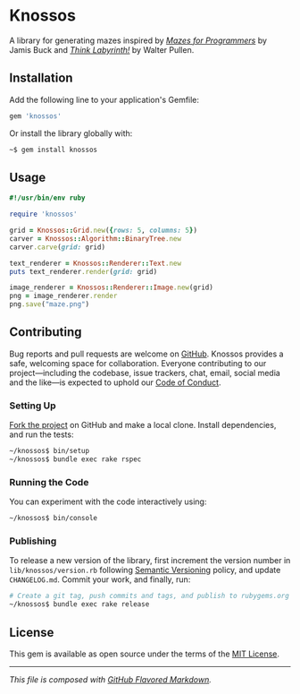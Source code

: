 # Knossos
A library for generating mazes inspired by [_Mazes for Programmers_][mfp] by
Jamis Buck and [_Think Labyrinth!_][tlab] by Walter Pullen.

## Installation
Add the following line to your application's Gemfile:
```bash
gem 'knossos'
```
Or install the library globally with:
```bash
~$ gem install knossos
```

## Usage
```ruby
#!/usr/bin/env ruby

require 'knossos'

grid = Knossos::Grid.new({rows: 5, columns: 5})
carver = Knossos::Algorithm::BinaryTree.new
carver.carve(grid: grid)

text_renderer = Knossos::Renderer::Text.new
puts text_renderer.render(grid: grid)

image_renderer = Knossos::Renderer::Image.new(grid)
png = image_renderer.render
png.save("maze.png")
```

## Contributing
Bug reports and pull requests are welcome on [GitHub][orig]. Knossos provides
a safe, welcoming space for collaboration. Everyone contributing to our
project—including the codebase, issue trackers, chat, email, social media and
the like—is expected to uphold our [Code of Conduct][coc].

### Setting Up
[Fork the project][fork] on GitHub and make a local clone. Install dependencies,
and run the tests:
```bash
~/knossos$ bin/setup
~/knossos$ bundle exec rake rspec
```

### Running the Code
You can experiment with the code interactively using:
```bash
~/knossos$ bin/console
```

### Publishing
To release a new version of the library, first increment the version number in
`lib/knossos/version.rb` following [Semantic Versioning][semv] policy, and
update `CHANGELOG.md`. Commit your work, and finally, run:
```bash
# Create a git tag, push commits and tags, and publish to rubygems.org
~/knossos$ bundle exec rake release
```

## License
This gem is available as open source under the terms of the [MIT License][mit].

---
_This file is composed with [GitHub Flavored Markdown][gfm]._

[coc]:  https://github.com/petejh/knossos/blob/master/CODE_OF_CONDUCT.md
[fork]: https://help.github.co://help.github.com/en/github/getting-started-with-github/fork-a-repo
[gfm]:  https://github.github.com/gfm/
[orig]: https://github.com/petejh/knossos
[mfp]:  https://pragprog.com/book/jbmaze/mazes-for-programmers
[mit]:  https://github.com/petejh/knossos/blob/master/LICENSE.txt
[semv]: https://semver.org
[tlab]: http://astrolog.org/labyrnth.htm
